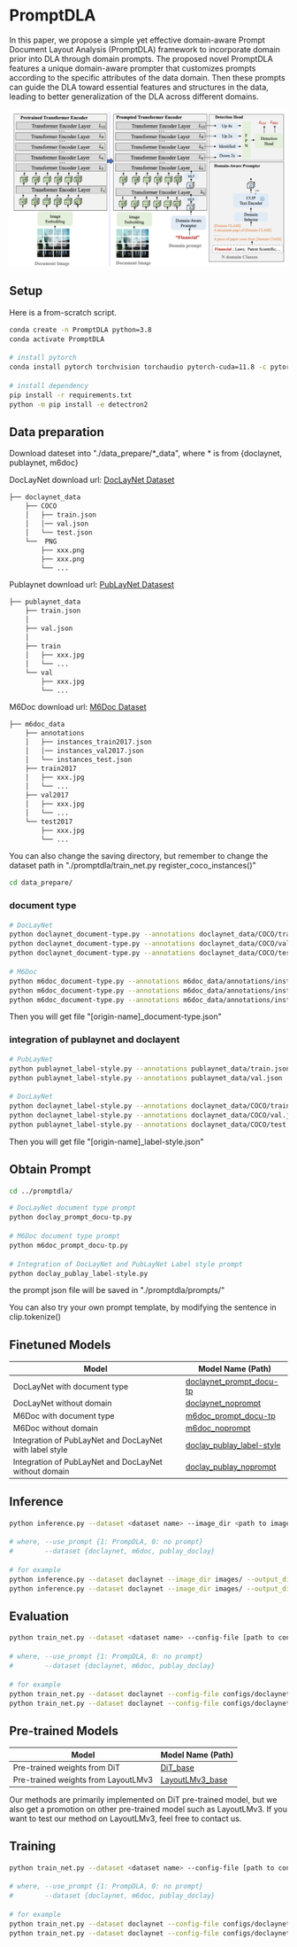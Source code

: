# PromptDLA

In this paper, we propose a simple yet effective domain-aware
Prompt Document Layout Analysis (PromptDLA) framework to incorporate domain prior into DLA through domain prompts. The
proposed novel PromptDLA features a unique domain-aware prompter that customizes prompts according to the specific
attributes of the data domain. Then these prompts can guide the DLA toward essential features and structures in the
data, leading to better generalization of the DLA across different domains.

![](architecture.png)

## Setup

Here is a from-scratch script.

```bash
conda create -n PromptDLA python=3.8
conda activate PromptDLA

# install pytorch
conda install pytorch torchvision torchaudio pytorch-cuda=11.8 -c pytorch -c nvidia

# install dependency 
pip install -r requirements.txt
python -m pip install -e detectron2
```

## Data preparation

Download dateset into "./data_prepare/*_data", where * is from {doclaynet, publaynet, m6doc}

DocLayNet download url: [DocLayNet Dataset](https://developer.ibm.com/exchanges/data/all/doclaynet/)

```
├── doclaynet_data
    ├── COCO
    │   ├── train.json
    │   │── val.json
    │   └── test.json
    └──  PNG
        ├── xxx.png
        ├── xxx.png
        └── ...
```

Publaynet download url: [PubLayNet Datasest](https://developer.ibm.com/exchanges/data/all/publaynet/)

```
├── publaynet_data
    ├── train.json
    │  
    ├── val.json
    │  
    ├── train
    │   ├── xxx.jpg
    │   └── ...
    └── val
        ├── xxx.jpg
        └── ...
```

M6Doc download url: [M6Doc Dataset](https://github.com/HCIILAB/M6Doc)

```
├── m6doc_data
    ├── annotations
    │   ├── instances_train2017.json
    │   │── instances_val2017.json
    │   └── instances_test.json
    ├── train2017
    │   ├── xxx.jpg
    │   └── ...
    ├── val2017
    │   ├── xxx.jpg
    │   └── ...
    └── test2017
        ├── xxx.jpg
        └── ...

```

You can also change the saving directory, but remember to change the dataset path in "./promptdla/train_net.py
register_coco_instances()"

```bash
cd data_prepare/
```

### document type

```bash
# DocLayNet
python doclaynet_document-type.py --annotations doclaynet_data/COCO/train.json
python doclaynet_document-type.py --annotations doclaynet_data/COCO/val.json
python doclaynet_document-type.py --annotations doclaynet_data/COCO/test.json

# M6Doc
python m6doc_document-type.py --annotations m6doc_data/annotations/instances_train2017.json
python m6doc_document-type.py --annotations m6doc_data/annotations/instances_val2017.json
python m6doc_document-type.py --annotations m6doc_data/annotations/instances_test2017.json
```

Then you will get file "[origin-name]_document-type.json"

### integration of publaynet and doclayent

```bash
# PubLayNet
python publaynet_label-style.py --annotations publaynet_data/train.json
python publaynet_label-style.py --annotations publaynet_data/val.json

# DocLayNet
python doclaynet_label-style.py --annotations doclaynet_data/COCO/train.json
python doclaynet_label-style.py --annotations doclaynet_data/COCO/val.json
python publaynet_label-style.py --annotations doclaynet_data/COCO/test.json
```

Then you will get file "[origin-name]_label-style.json"

## Obtain Prompt

```bash
cd ../promptdla/
```

```bash
# DocLayNet document type prompt
python doclay_prompt_docu-tp.py

# M6Doc document type prompt
python m6doc_prompt_docu-tp.py

# Integration of DocLayNet and PubLayNet Label style prompt
python doclay_publay_label-style.py
```

the prompt json file will be saved in "./promptdla/prompts/"

You can also try your own prompt template,
by modifying the sentence in clip.tokenize()

## Finetuned Models

| Model                                                   | Model Name (Path)             | 
|---------------------------------------------------------|-------------------------------|
| DocLayNet with document type                            | [doclaynet_prompt_docu-tp]()  |
| DocLayNet without domain                                | [doclaynet_noprompt]()        |
| M6Doc with document type                                | [m6doc_prompt_docu-tp]()      |
| M6Doc without domain                                    | [m6doc_noprompt]()            |
| Integration of PubLayNet and DocLayNet with label style | [doclay_publay_label-style]() |
| Integration of PubLayNet and DocLayNet without domain   | [doclay_publay_noprompt]()    |

## Inference

```bash
python inference.py --dataset <dataset name> --image_dir <path to image dir> --output_dir <path to save dir> --config <path to config file> --use_prompt 1 --prompt_file <path to prompt> MODEL.WEIGHTS <path to finetuned model>

# where, --use_prompt {1: PrompDLA, 0: no prompt}
#        --dataset {doclaynet, m6doc, publay_doclay}

# for example
python inference.py --dataset doclaynet --image_dir images/ --output_dir inferred_images/ --config configs/doclaynet_configs/cascade/cascade_dit_base.yaml --use_prompt 1 --prompt_file prompts/Doclay_doc-ty.json -- MODEL.WEIGHTS weights/doclay_prompt.pth
python inference.py --dataset doclaynet --image_dir images/ --output_dir inferred_images/ --config configs/doclaynet_configs/cascade/cascade_dit_base.yaml --use_prompt 0 -- MODEL.WEIGHTS weights/doclay_prompt.pth
```

## Evaluation

```bash
python train_net.py --dataset <dataset name> --config-file [path to config file] --eval-only --num-gpus 8 --use_prompt 1 --prompt_file <path to prompt> MODEL.WEIGHTS <path to finetuned model> OUTPUT_DIR <your_output_dir> 

# where, --use_prompt {1: PrompDLA, 0: no prompt}
#        --dataset {doclaynet, m6doc, publay_doclay}

# for example
python train_net.py --dataset doclaynet --config-file configs/doclaynet_configs/cascade/cascade_dit_base.yaml --eval-only --num-gpus 8 --use_prompt 1 --prompt_file prompts/Doclay_doc-ty.json MODEL.WEIGHTS weights/doclay_prompt.pth OUTPUT_DIR evaluation/doclaynet/prompt
python train_net.py --dataset doclaynet --config-file configs/doclaynet_configs/cascade/cascade_dit_base.yaml --eval-only --num-gpus 8 --use_prompt 0 MODEL.WEIGHTS weights/doclay_prompt.pth OUTPUT_DIR evaluation/doclaynet/noprompt
```

## Pre-trained Models

| Model                               | Model Name (Path)                                                                                                                                                                                                                | 
|-------------------------------------|----------------------------------------------------------------------------------------------------------------------------------------------------------------------------------------------------------------------------------|
| Pre-trained weights from DiT        | [DiT_base](https://layoutlm.blob.core.windows.net/dit/dit-pts/dit-base-224-p16-500k-62d53a.pth?sv=2022-11-02&ss=b&srt=o&sp=r&se=2033-06-08T16:48:15Z&st=2023-06-08T08:48:15Z&spr=https&sig=a9VXrihTzbWyVfaIDlIT1Z0FoR1073VB0RLQUMuudD4%3D) |
| Pre-trained weights from LayoutLMv3 | [LayoutLMv3_base](https://huggingface.co/microsoft/layoutlmv3-base) |

Our methods are primarily implemented on DiT pre-trained model, but we also get a promotion on other pre-trained model such as LayoutLMv3. If you want to test our method on LayoutLMv3, feel free to contact us.

## Training

```bash
python train_net.py --dataset <dataset name> --config-file [path to config file] --num-gpus 8 --use_prompt 1 --prompt_file <path to prompt> MODEL.WEIGHTS <path to pre-trained model> OUTPUT_DIR <your_output_dir> 

# where, --use_prompt {1: PrompDLA, 0: no prompt}
#        --dataset {doclaynet, m6doc, publay_doclay}

# for example
python train_net.py --dataset doclaynet --config-file configs/doclaynet_configs/cascade/cascade_dit_base.yaml --num-gpus 8 --use_prompt 1 --prompt_file prompts/Doclay_doc-ty.json MODEL.WEIGHTS weights/dit-base-224-p16-500k-62d53a.pth OUTPUT_DIR finetune/doclaynet/prompt
python train_net.py --dataset doclaynet --config-file configs/doclaynet_configs/cascade/cascade_dit_base.yaml --num-gpus 8 --use_prompt 0 MODEL.WEIGHTS weights/dit-base-224-p16-500k-62d53a.pth OUTPUT_DIR finetune/doclaynet/noprompt
```


